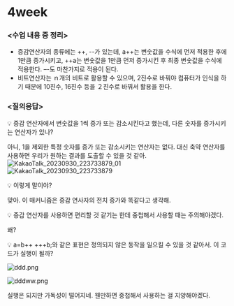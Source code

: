 # 4week

### <수업 내용 중 정리>

- 증감연산자의 종류에는 ++, --가 있는데, a++는 변숫값을 수식에 먼저 적용한 후에 1만큼 증가시키고, ++a는 변숫값을 1만큼 먼저 증가시킨 후 최종 변숫값을 수식에 적용한다. –-도 마찬가지로 적용이 된다.
- 비트연산자는 ｎ개의 비트로 활용할 수 있으며, 2진수로 바꿔야 컴퓨터가 인식을 하기 때문에 10진수,  16진수 등을 ２진수로 바꿔서 활용을 한다.

### <질의응답>

<aside>
💡  증감 연산자에서 변숫값을 1씩 증가 또는 감소시킨다고 했는데, 다른 숫자를 증가시키는 연산자가 있나?

</aside>

아니, 1을 제외한 특정 숫자를 증가 또는 감소시키는 연산자는 없다. 대신 축약 연산자를 사용하면 우리가 원하는 결과를 도출할 수 있을 것 같아.
![KakaoTalk_20230930_223733879_01](https://github.com/hyeyuny/C_pg-3_group-notes-note-1/assets/144858340/f9ace98f-0399-400d-9a7c-617fb69da4ce)
![KakaoTalk_20230930_223733879](https://github.com/hyeyuny/C_pg-3_group-notes-note-1/assets/144858340/3a213522-8a4d-463e-80be-81e470dac631)

<aside>
💡  이렇게 말이야?

</aside>

  맞아. 이 매커니즘은 증감 연사자의 전치 증가와 똑같다고 생각해.

<aside>
💡 증감 연산자를 사용하면 편리할 것 같기는 한데 중첩해서 사용할 때는 주의해야겠다.

</aside>

왜?

<aside>
💡 a=b++ +++b;와 같은 표현은 정의되지 않은 동작을 일으킬 수 있을 것 같아서. 이 코드가 실행이 될까?

</aside>

![ddd.png](4week%20a33c785273834da4a6a51956a79cf42a/ddd.png)

![dddww.png](4week%20a33c785273834da4a6a51956a79cf42a/dddww.png)

실행은 되지만 가독성이 떨어지네. 웬만하면 중첩해서 사용하는 걸 지양해야겠다.
